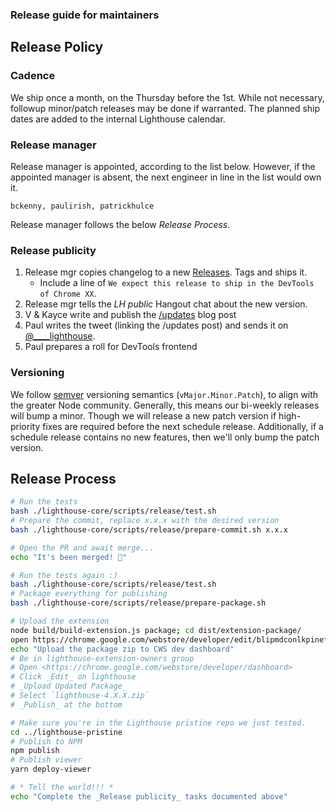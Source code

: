 ### Release guide for maintainers

## Release Policy

### Cadence

We ship once a month, on the Thursday before the 1st. While not necessary, followup minor/patch releases may be done if warranted. The planned ship dates are added to the internal Lighthouse calendar.

### Release manager

Release manager is appointed, according to the list below. However, if the appointed manager is absent, the next engineer in line in the list would own it.

    bckenny, paulirish, patrickhulce

Release manager follows the below _Release Process_.

### Release publicity

1. Release mgr copies changelog to a new [Releases](https://github.com/GoogleChrome/lighthouse/releases). Tags and ships it.
   * Include a line of `We expect this release to ship in the DevTools of Chrome XX`.
1. Release mgr tells the _LH public_ Hangout chat about the new version.
1. V & Kayce write and publish the [/updates](https://developers.google.com/web/updates/) blog post
1. Paul writes the tweet (linking the /updates post) and sends it on [@____lighthouse](https://twitter.com/____lighthouse).
1. Paul prepares a roll for DevTools frontend

### Versioning

We follow [semver](https://semver.org/) versioning semantics (`vMajor.Minor.Patch`), to align with the greater Node community. Generally, this means our bi-weekly releases will bump a minor. Though we will release a new patch version if high-priority fixes are required before the next schedule release. Additionally, if a schedule release contains no new features, then we'll only bump the patch version.


## Release Process

```sh
# Run the tests
bash ./lighthouse-core/scripts/release/test.sh
# Prepare the commit, replace x.x.x with the desired version
bash ./lighthouse-core/scripts/release/prepare-commit.sh x.x.x

# Open the PR and await merge...
echo "It's been merged! 🎉"

# Run the tests again :)
bash ./lighthouse-core/scripts/release/test.sh
# Package everything for publishing
bash ./lighthouse-core/scripts/release/prepare-package.sh

# Upload the extension
node build/build-extension.js package; cd dist/extension-package/
open https://chrome.google.com/webstore/developer/edit/blipmdconlkpinefehnmjammfjpmpbjk
echo "Upload the package zip to CWS dev dashboard"
# Be in lighthouse-extension-owners group
# Open <https://chrome.google.com/webstore/developer/dashboard>
# Click _Edit_ on lighthouse
# _Upload Updated Package_
# Select `lighthouse-4.X.X.zip`
# _Publish_ at the bottom

# Make sure you're in the Lighthouse pristine repo we just tested.
cd ../lighthouse-pristine
# Publish to NPM
npm publish
# Publish viewer
yarn deploy-viewer

# * Tell the world!!! *
echo "Complete the _Release publicity_ tasks documented above"
```
